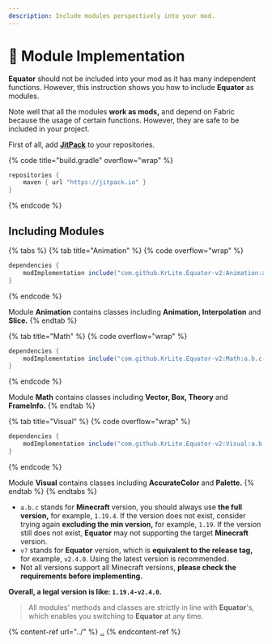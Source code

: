 ```yaml
---
description: Include modules perspectively into your mod.
---
```


# 💾 Module Implementation

**Equator** should not be included into your mod as it has many independent functions. However, this instruction shows you how to include **Equator** as modules.

Note well that all the modules **work as mods,** and depend on Fabric because the usage of certain functions. However, they are safe to be included in your project.

First of all, add [**JitPack**](https://jitpack.io/#KrLite/Equator-v2) to your repositories.

{% code title="build.gradle" overflow="wrap" %}
```gradle
repositories {
    maven { url "https://jitpack.io" }
}
```
{% endcode %}

## Including Modules

{% tabs %}
{% tab title="Animation" %}
{% code overflow="wrap" %}
```gradle
dependencies {
    modImplementation include("com.github.KrLite.Equator-v2:Animation:a.b.c-v?")
}
```
{% endcode %}

Module **Animation** contains classes including **Animation, Interpolation** and **Slice.**
{% endtab %}

{% tab title="Math" %}
{% code overflow="wrap" %}
```gradle
dependencies {
    modImplementation include("com.github.KrLite.Equator-v2:Math:a.b.c-v?")
}
```
{% endcode %}

Module **Math** contains classes including **Vector, Box, Theory** and **FrameInfo.**
{% endtab %}

{% tab title="Visual" %}
{% code overflow="wrap" %}
```gradle
dependencies {
    modImplementation include("com.github.KrLite.Equator-v2:Visual:a.b.c-v?")
}
```
{% endcode %}

Module **Visual** contains classes including **AccurateColor** and **Palette.**
{% endtab %}
{% endtabs %}

* `a.b.c` stands for **Minecraft** version, you should always use **the full version,** for example, `1.19.4`. If the version does not exist, consider trying again **excluding the min version,** for example, `1.19`. If the version still does not exist, **Equator** may not supporting the target **Minecraft** version.
* `v?` stands for **Equator** version, which is **equivalent to the release tag,** for example, `v2.4.0`. Using the latest version is recommended.
* Not all versions support all Minecraft versions, **please check the requirements before implementing.**

**Overall, a legal version is like: `1.19.4-v2.4.0`.**

> All modules' methods and classes are strictly in line with **Equator**'s, which enables you switching to **Equator** at any time.

{% content-ref url="../" %}
[..](../)
{% endcontent-ref %}
